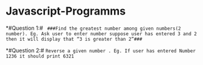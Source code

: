 # Javascript-Programms

*#Question 1:#
 `
 ###Find the greatest number among given numbers(2 number).
 Eg. Ask user to enter number suppose user has entered 3 and 2 then it will display that “3 is greater than 2”###`
 
 *#Question 2:#
 `Reverse a given number .
  Eg. If user has entered Number 1236 it should print 6321`
